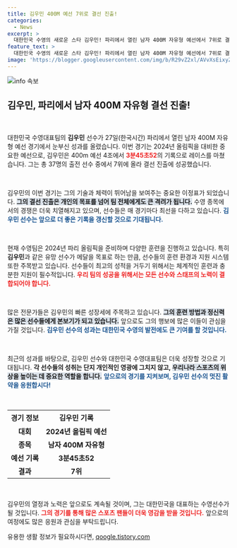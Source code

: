 ```yaml
---
title: 김우민 400M 예선 7위로 결선 진출!
categories:
  - News
excerpt: >
  대한민국 수영의 새로운 스타 김우민! 파리에서 열린 남자 400M 자유형 예선에서 7위로 결선 진출의 쾌거를 이뤘습니다. 그의 다음 행보에 주목하세요!
feature_text: >
  대한민국 수영의 새로운 스타 김우민! 파리에서 열린 남자 400M 자유형 예선에서 7위로 결선 진출의 쾌거를 이뤘습니다. 그의 다음 행보에 주목하세요!
image: 'https://blogger.googleusercontent.com/img/b/R29vZ2xl/AVvXsEixyZcFfHzMRdzZMjFBmAUKJYCLCGyLL1o632UiGVXcaFdKo_bkvkuCioo0uUKlGfBVcT3P84aROyZIXSBEx3Aw5nCQ3pTgDom1WDC4m8eifvWiAmWEEVb4x6G_l8C0QH225ldMjyaFvpxGEBGNO37VmDTDMHGhJPq73UglMfDca1-0aw/s1600/blogspot.png'
---
```


<p><img src="https://blogger.googleusercontent.com/img/b/R29vZ2xl/AVvXsEixyZcFfHzMRdzZMjFBmAUKJYCLCGyLL1o632UiGVXcaFdKo_bkvkuCioo0uUKlGfBVcT3P84aROyZIXSBEx3Aw5nCQ3pTgDom1WDC4m8eifvWiAmWEEVb4x6G_l8C0QH225ldMjyaFvpxGEBGNO37VmDTDMHGhJPq73UglMfDca1-0aw/s1600/blogspot.png" alt="info 속보" /></p>

<h2 data-ke-size="size26">김우민, 파리에서 남자 400M 자유형 결선 진출!</h2>

<p data-ke-size="size16">&nbsp;</p>

<p data-ke-size="size16">대한민국 수영대표팀의 <b>김우민</b> 선수가 27일(한국시간) 파리에서 열린 남자 400M 자유형 예선 경기에서 눈부신 성과를 올렸습니다. 이번 경기는 2024년 올림픽을 대비한 중요한 예선으로, 김우민은 400m 예선 4조에서 <b><span style="color: #ee2323;">3분45초52</span></b>의 기록으로 레이스를 마쳤습니다. 그는 총 37명의 출전 선수 중에서 7위에 올라 결선 진출에 성공했습니다.</p>

<p data-ke-size="size16">&nbsp;</p>

<p>김우민의 이번 경기는 그의 기술과 체력이 뛰어남을 보여주는 중요한 이정표가 되었습니다. <b><span style="background-color: #21538527;">그의 결선 진출은 개인의 목표를 넘어 팀 전체에게도 큰 격려가 됩니다.</span></b> 수영 종목에서의 경쟁은 더욱 치열해지고 있으며, 선수들은 매 경기마다 최선을 다하고 있습니다. <b><span style="color: #1a5490;">김우민 선수는 앞으로 더 좋은 기록을 갱신할 것으로 기대됩니다.</span></b></p>

<p data-ke-size="size16">&nbsp;</p>

<p>현재 수영팀은 2024년 파리 올림픽을 준비하며 다양한 훈련을 진행하고 있습니다. 특히 <b>김우민</b>과 같은 유망 선수가 메달을 목표로 하는 만큼, 선수들의 훈련 환경과 지원 시스템 또한 주목받고 있습니다. 선수들이 최고의 성적을 거두기 위해서는 체계적인 훈련과 충분한 지원이 필수적입니다. <b><span style="color: #ee2323;">우리 팀의 성공을 위해서는 모든 선수와 스태프의 노력이 결합되어야 합니다.</span></b></p>

<p data-ke-size="size16">&nbsp;</p>

<p>많은 전문가들은 김우민의 빠른 성장세에 주목하고 있습니다. <b><span style="background-color: #21538527;">그의 훈련 방법과 정신력은 많은 선수들에게 본보기가 되고 있습니다.</span></b> 앞으로도 그의 행보에 많은 이들이 관심을 가질 것입니다. <b><span style="color: #1a5490;">김우민 선수의 성과는 대한민국 수영의 발전에도 큰 기여를 할 것입니다.</span></b></p>

<p data-ke-size="size16">&nbsp;</p>

<p>최근의 성과를 바탕으로, 김우민 선수와 대한민국 수영대표팀은 더욱 성장할 것으로 기대됩니다. <b>각 선수들의 성취는 단지 개인적인 영광에 그치지 않고, <b><span style="background-color: #21538527;">우리나라 스포츠의 위상을 높이는 데 중요한 역할을 합니다.</span></b></b> <b><span style="color: #1a5490;">앞으로의 경기를 지켜보며, 김우민 선수의 멋진 활약을 응원합시다!</span></b></p>

<p data-ke-size="size16">&nbsp;</p>

<table style="width: 100%;">
  <tr>
    <th style="text-align: center; height: 34px;"><b>경기 정보</b></th>
    <th style="text-align: center; height: 34px;"><b>김우민 기록</b></th>
  </tr>
  <tr>
    <td style="text-align: center; height: 17px;"><b>대회</b></td>
    <td style="text-align: center; height: 17px;"><b>2024년 올림픽 예선</b></td>
  </tr>
  <tr>
    <td style="text-align: center; height: 17px;"><b>종목</b></td>
    <td style="text-align: center; height: 17px;"><b>남자 400M 자유형</b></td>
  </tr>
  <tr>
    <td style="text-align: center; height: 17px;"><b>예선 기록</b></td>
    <td style="text-align: center; height: 17px;"><b>3분45초52</b></td>
  </tr>
  <tr>
    <td style="text-align: center; height: 17px;"><b>결과</b></td>
    <td style="text-align: center; height: 17px;"><b>7위</b></td>
  </tr>
</table>

<p data-ke-size="size16">&nbsp;</p>

<p>김우민의 열정과 노력은 앞으로도 계속될 것이며, 그는 대한민국을 대표하는 수영선수가 될 것입니다. <b><span style="color: #ee2323;">그의 경기를 통해 많은 스포츠 팬들이 더욱 영감을 받을 것입니다.</span></b> 앞으로의 여정에도 많은 응원과 관심을 부탁드립니다.</p>
유용한 생활 정보가 필요하시다면, <a href="https://qoogle.tistory.com" rel="dofollow">qoogle.tistory.com</a>


